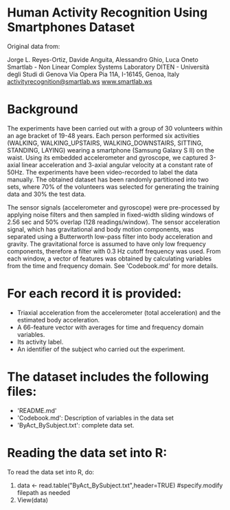 Human Activity Recognition Using Smartphones Dataset
====================================================

Original data from:

Jorge L. Reyes-Ortiz, Davide Anguita, Alessandro Ghio, Luca Oneto
Smartlab - Non Linear Complex Systems Laboratory
DITEN - Università degli Studi di Genova
Via Opera Pia 11A, I-16145, Genoa, Italy
activityrecognition@smartlab.ws
www.smartlab.ws


Background
==========
The experiments have been carried out with a group of 30 volunteers within an age bracket of 19-48 years. Each person performed six activities (WALKING, WALKING_UPSTAIRS, WALKING_DOWNSTAIRS, SITTING, STANDING, LAYING) wearing a smartphone (Samsung Galaxy S II) on the waist. Using its embedded accelerometer and gyroscope, we captured 3-axial linear acceleration and 3-axial angular velocity at a constant rate of 50Hz. The experiments have been video-recorded to label the data manually. The obtained dataset has been randomly partitioned into two sets, where 70% of the volunteers was selected for generating the training data and 30% the test data. 

The sensor signals (accelerometer and gyroscope) were pre-processed by applying noise filters and then sampled in fixed-width sliding windows of 2.56 sec and 50% overlap (128 readings/window). The sensor acceleration signal, which has gravitational and body motion components, was separated using a Butterworth low-pass filter into body acceleration and gravity. The gravitational force is assumed to have only low frequency components, therefore a filter with 0.3 Hz cutoff frequency was used. From each window, a vector of features was obtained by calculating variables from the time and frequency domain. See 'Codebook.md' for more details. 

For each record it is provided:
======================================
- Triaxial acceleration from the accelerometer (total acceleration) and the estimated body acceleration.
- A 66-feature vector with averages for time and frequency domain variables. 
- Its activity label. 
- An identifier of the subject who carried out the experiment.

The dataset includes the following files:
=========================================

- 'README.md'
- 'Codebook.md':  Description of variables in the data set
- 'ByAct_BySubject.txt': complete data set.

Reading the data set into R:
=========================================
To read the data set into R, do:
1. data <- read.table("ByAct_BySubject.txt",header=TRUE)   #specify.modify filepath as needed
2. View(data)
